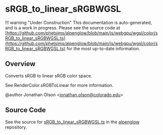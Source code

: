 # sRGB_to_linear_sRGBWGSL

!!! warning "Under Construction"
    This documentation is auto-generated, and is a work in progress. Please see the source code at
    [https://github.com/phetsims/alpenglow/blob/main/js/webgpu/wgsl/color/sRGB_to_linear_sRGBWGSL.ts](https://github.com/phetsims/alpenglow/blob/main/js/webgpu/wgsl/color/sRGB_to_linear_sRGBWGSL.ts) for the most up-to-date information.

## Overview

Converts sRGB to linear sRGB color space.

See RenderColor.sRGBToLinear for more information.

@author Jonathan Olson &lt;jonathan.olson@colorado.edu&gt;



## Source Code

See the source for [sRGB_to_linear_sRGBWGSL.ts](https://github.com/phetsims/alpenglow/blob/main/js/webgpu/wgsl/color/sRGB_to_linear_sRGBWGSL.ts) in the [alpenglow](https://github.com/phetsims/alpenglow) repository.
